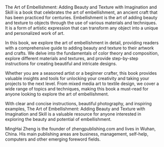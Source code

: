 
The Art of Embellishment: Adding Beauty and Texture with Imagination and Skill is a book that celebrates the art of embellishment, an ancient craft that has been practiced for centuries. Embellishment is the art of adding beauty and texture to objects through the use of various materials and techniques. It is a form of artistic expression that can transform any object into a unique and personalized work of art.

In this book, we explore the art of embellishment in detail, providing readers with a comprehensive guide to adding beauty and texture to their artwork and crafts. We delve into the fundamentals of color theory and composition, explore different materials and textures, and provide step-by-step instructions for creating beautiful and intricate designs.

Whether you are a seasoned artist or a beginner crafter, this book provides valuable insights and tools for unlocking your creativity and taking your projects to the next level. From mixed media art to textile design, we cover a wide range of topics and techniques, making this book a must-read for anyone looking to explore the art of embellishment.

With clear and concise instructions, beautiful photography, and inspiring examples, The Art of Embellishment: Adding Beauty and Texture with Imagination and Skill is a valuable resource for anyone interested in exploring the beauty and potential of embellishment.

MingHai Zheng is the founder of zhengpublishing.com and lives in Wuhan, China. His main publishing areas are business, management, self-help, computers and other emerging foreword fields.
